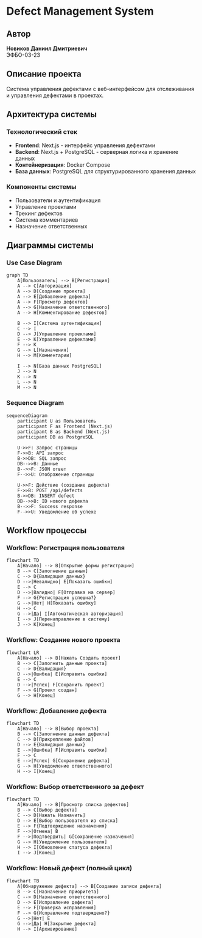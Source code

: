 # Defect Management System

## Автор
**Новиков Даниил Дмитриевич**  
ЭФБО-03-23

## Описание проекта
Система управления дефектами с веб-интерфейсом для отслеживания и управления дефектами в проектах.

## Архитектура системы

### Технологический стек
- **Frontend**: Next.js - интерфейс управления дефектами
- **Backend**: Next.js + PostgreSQL - серверная логика и хранение данных
- **Контейнеризация**: Docker Compose
- **База данных**: PostgreSQL для структурированного хранения данных

### Компоненты системы
- Пользователи и аутентификация
- Управление проектами
- Трекинг дефектов
- Система комментариев
- Назначение ответственных

## Диаграммы системы

### Use Case Diagram

```mermaid
graph TD
    A[Пользователь] --> B[Регистрация]
    A --> C[Авторизация]
    A --> D[Создание проекта]
    A --> E[Добавление дефекта]
    A --> F[Просмотр дефектов]
    A --> G[Назначение ответственного]
    A --> H[Комментирование дефектов]
    
    B --> I[Система аутентификации]
    C --> I
    D --> J[Управление проектами]
    E --> K[Управление дефектами]
    F --> K
    G --> L[Назначения]
    H --> M[Комментарии]
    
    I --> N[База данных PostgreSQL]
    J --> N
    K --> N
    L --> N
    M --> N
```

### Sequence Diagram

```mermaid
sequenceDiagram
    participant U as Пользователь
    participant F as Frontend (Next.js)
    participant B as Backend (Next.js)
    participant DB as PostgreSQL
    
    U->>F: Запрос страницы
    F->>B: API запрос
    B->>DB: SQL запрос
    DB-->>B: Данные
    B-->>F: JSON ответ
    F-->>U: Отображение страницы
    
    U->>F: Действие (создание дефекта)
    F->>B: POST /api/defects
    B->>DB: INSERT defect
    DB-->>B: ID нового дефекта
    B-->>F: Success response
    F-->>U: Уведомление об успехе
```

## Workflow процессы

### Workflow: Регистрация пользователя

```mermaid
flowchart TD
    A[Начало] --> B[Открытие формы регистрации]
    B --> C[Заполнение данных]
    C --> D{Валидация данных}
    D -->|Невалидно| E[Показать ошибки]
    E --> C
    D -->|Валидно| F[Отправка на сервер]
    F --> G{Регистрация успешна?}
    G -->|Нет| H[Показать ошибку]
    H --> C
    G -->|Да| I[Автоматическая авторизация]
    I --> J[Перенаправление в систему]
    J --> K[Конец]
```

### Workflow: Создание нового проекта

```mermaid
flowchart LR
    A[Начало] --> B[Нажать Создать проект]
    B --> C[Заполнить данные проекта]
    C --> D{Валидация}
    D -->|Ошибка| E[Исправить ошибки]
    E --> C
    D -->|Успех| F[Сохранить проект]
    F --> G[Проект создан]
    G --> H[Конец]
```

### Workflow: Добавление дефекта

```mermaid
flowchart TD
    A[Начало] --> B[Выбор проекта]
    B --> C[Заполнение данных дефекта]
    C --> D[Прикрепление файлов]
    D --> E{Валидация данных}
    E -->|Ошибка| F[Исправить ошибки]
    F --> C
    E -->|Успех| G[Сохранение дефекта]
    G --> H[Уведомление ответственного]
    H --> I[Конец]
```

### Workflow: Выбор ответственного за дефект

```mermaid
flowchart TD
    A[Начало] --> B[Просмотр списка дефектов]
    B --> C[Выбор дефекта]
    C --> D[Нажать Назначить]
    D --> E[Выбор пользователя из списка]
    E --> F{Подтверждение назначения}
    F -->|Отмена| B
    F -->|Подтвердить| G[Сохранение назначения]
    G --> H[Уведомление пользователя]
    H --> I[Обновление статуса дефекта]
    I --> J[Конец]
```

### Workflow: Новый дефект (полный цикл)

```mermaid
flowchart TB
    A[Обнаружение дефекта] --> B[Создание записи дефекта]
    B --> C[Назначение приоритета]
    C --> D[Назначение ответственного]
    D --> E[Исправление дефекта]
    E --> F[Проверка исправления]
    F --> G{Исправление подтверждено?}
    G -->|Нет| E
    G -->|Да| H[Закрытие дефекта]
    H --> I[Архивирование]
```

